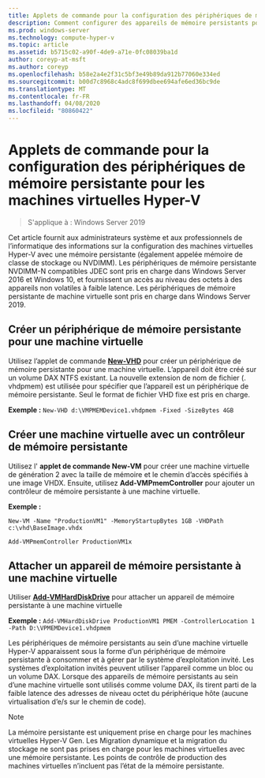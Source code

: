 ```yaml
---
title: Applets de commande pour la configuration des périphériques de mémoire persistante pour les machines virtuelles Hyper-V
description: Comment configurer des appareils de mémoire persistants pour les machines virtuelles Hyper-V
ms.prod: windows-server
ms.technology: compute-hyper-v
ms.topic: article
ms.assetid: b5715c02-a90f-4de9-a71e-0fc08039ba1d
author: coreyp-at-msft
ms.author: coreyp
ms.openlocfilehash: b58e2a4e2f31c5bf3e49b89da912b77060e334ed
ms.sourcegitcommit: b00d7c8968c4adc8f699dbee694afe6ed36bc9de
ms.translationtype: MT
ms.contentlocale: fr-FR
ms.lasthandoff: 04/08/2020
ms.locfileid: "80860422"
---
```

# <a name="cmdlets-for-configuring-persistent-memory-devices-for-hyper-v-vms"></a>Applets de commande pour la configuration des périphériques de mémoire persistante pour les machines virtuelles Hyper-V

>S'applique à : Windows Server 2019

Cet article fournit aux administrateurs système et aux professionnels de l’informatique des informations sur la configuration des machines virtuelles Hyper-V avec une mémoire persistante (également appelée mémoire de classe de stockage ou NVDIMM). Les périphériques de mémoire persistante NVDIMM-N compatibles JDEC sont pris en charge dans Windows Server 2016 et Windows 10, et fournissent un accès au niveau des octets à des appareils non volatiles à faible latence. Les périphériques de mémoire persistante de machine virtuelle sont pris en charge dans Windows Server 2019. 

## <a name="create-a-persistent-memory-device-for-a-vm"></a>Créer un périphérique de mémoire persistante pour une machine virtuelle

Utilisez l’applet de commande **[New-VHD](https://docs.microsoft.com/powershell/module/hyper-v/new-vhd?view=win10-ps)** pour créer un périphérique de mémoire persistante pour une machine virtuelle. L’appareil doit être créé sur un volume DAX NTFS existant.  La nouvelle extension de nom de fichier (. vhdpmem) est utilisée pour spécifier que l’appareil est un périphérique de mémoire persistante. Seul le format de fichier VHD fixe est pris en charge.

**Exemple :** `New-VHD d:\VMPMEMDevice1.vhdpmem -Fixed -SizeBytes 4GB`

## <a name="create-a-vm-with-a-persistent-memory-controller"></a>Créer une machine virtuelle avec un contrôleur de mémoire persistante



Utilisez l' **applet de commande New-VM** pour créer une machine virtuelle de génération 2 avec la taille de mémoire et le chemin d’accès spécifiés à une image VHDX. Ensuite, utilisez **Add-VMPmemController** pour ajouter un contrôleur de mémoire persistante à une machine virtuelle.

**Exemple :** 
    
    New-VM -Name "ProductionVM1" -MemoryStartupBytes 1GB -VHDPath c:\vhd\BaseImage.vhdx

    Add-VMPmemController ProductionVM1x

## <a name="attach-a-persistent-memory-device-to-a-vm"></a>Attacher un appareil de mémoire persistante à une machine virtuelle

Utiliser **[Add-VMHardDiskDrive](https://docs.microsoft.com/powershell/module/hyper-v/add-vmharddiskdrive?view=win10-ps)** pour attacher un appareil de mémoire persistante à une machine virtuelle

**Exemple :** `Add-VMHardDiskDrive ProductionVM1 PMEM -ControllerLocation 1 -Path D:\VPMEMDevice1.vhdpmem`

Les périphériques de mémoire persistants au sein d’une machine virtuelle Hyper-V apparaissent sous la forme d’un périphérique de mémoire persistante à consommer et à gérer par le système d’exploitation invité. Les systèmes d’exploitation invités peuvent utiliser l’appareil comme un bloc ou un volume DAX. Lorsque des appareils de mémoire persistants au sein d’une machine virtuelle sont utilisés comme volume DAX, ils tirent parti de la faible latence des adresses de niveau octet du périphérique hôte (aucune virtualisation d’e/s sur le chemin de code). 

>[!NOTE] 
>La mémoire persistante est uniquement prise en charge pour les machines virtuelles Hyper-V Gen. Les Migration dynamique et la migration du stockage ne sont pas prises en charge pour les machines virtuelles avec une mémoire persistante. Les points de contrôle de production des machines virtuelles n’incluent pas l’état de la mémoire persistante. 